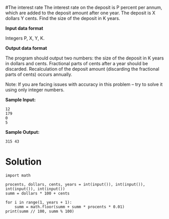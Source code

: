 #The interest rate
The interest rate on the deposit is P percent per annum, which are added to the deposit amount after one year. The
deposit is X dollars Y cents. Find the size of the deposit in K years.

**Input data format**

Integers P, X, Y, K.

**Output data format**

The program should output two numbers: the size of the deposit in K years in dollars and cents. Fractional parts of
cents after a year should be discarded. Recalculation of the deposit amount (discarding the fractional parts of cents)
occurs annually.

Note: If you are facing issues with accuracy in this problem – try to solve it using only integer numbers.

**Sample Input:**

```
12
179
0
5
```

**Sample Output:**

```
315 43
```

# Solution

```
import math

procents, dollars, cents, years = int(input()), int(input()), int(input()), int(input())
summ = dollars * 100 + cents

for i in range(1, years + 1):
    summ = math.floor(summ + summ * procents * 0.01)
print(summ // 100, summ % 100)
```